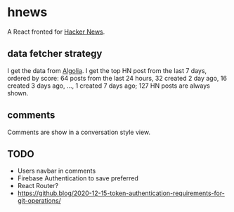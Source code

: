 # hnews

A React fronted for [Hacker News](http://news.ycombinator.com/).

## data fetcher strategy

I get the data from [Algolia](https://hn.algolia.com/).
I get the top HN post from the last 7 days, ordered by score: 64 posts from the last 24 hours, 32 created 2 day ago, 16 created 3 days ago, ..., 1 created 7 days ago; 127 HN posts are always shown.

## comments

Comments are show in a conversation style view.

## TODO

-   Users navbar in comments
-   Firebase Authentication to save preferred
-   React Router?
-   https://github.blog/2020-12-15-token-authentication-requirements-for-git-operations/
